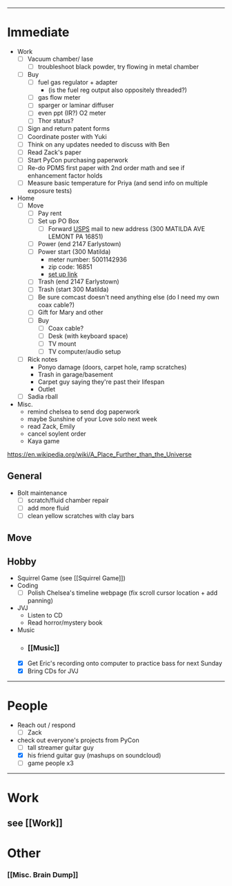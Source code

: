  ---
# Immediate


- Work
	- [ ] Vacuum chamber/ lase
		- [ ] troubleshoot black powder, try flowing in metal chamber
	- [ ] Buy
		- [ ] fuel gas regulator + adapter
			- (is the fuel reg output also oppositely threaded?)
		- [ ] gas flow meter
		- [ ] sparger or laminar diffuser
		- [ ] even ppt (IR?) O2 meter 
		- [ ] Thor status?
	- [ ] Sign and return patent forms
	- [ ] Coordinate poster with Yuki
	- [ ] Think on any updates needed to discuss with Ben
	- [ ] Read Zack's paper
	- [ ] Start PyCon purchasing paperwork
	- [ ] Re-do PDMS first paper with 2nd order math and see if enhancement factor holds 
	- [ ] Measure basic temperature for Priya (and send info on multiple exposure tests)
	
- Home
	- [ ] Move
		- [ ] Pay rent
		- [ ] Set up PO Box
			- [ ] Forward [USPS](https://www.usps.com/manage/forward.htm) mail to new address (300 MATILDA AVE LEMONT PA 16851)
		- [ ] Power (end 2147 Earlystown)
		- [ ] Power start (300 Matilda)
			- meter number: 5001142936
			- zip code: 16851
			- [set up link](https://www.firstenergycorp.com/service_requests/Start_Service/new_address.html)
		- [ ] Trash (end 2147 Earlystown)
		- [ ] Trash (start 300 Matilda)
		- [ ] Be sure comcast doesn't need anything else (do I need my own coax cable?)
		- [ ] Gift for Mary and other
		- [ ] Buy
			- [ ] Coax cable?
			- [ ] Desk (with keyboard space)
			- [ ] TV mount
			- [ ] TV computer/audio setup
	- [ ] Rick notes
		- Ponyo damage (doors, carpet hole, ramp scratches)
		- Trash in garage/basement
		- Carpet guy saying they're past their lifespan
		- Outlet
	- [ ] Sadia rball

- Misc.
	- remind chelsea to send dog paperwork
	- maybe Sunshine of your Love solo next week
	- read Zack, Emily
	- cancel soylent order
	- Kaya game

https://en.wikipedia.org/wiki/A_Place_Further_than_the_Universe
## General

 - Bolt maintenance
	 - [ ] scratch/fluid chamber repair
	 - [ ] add more fluid
	 - [ ] clean yellow scratches with clay bars
## Move

## Hobby
- Squirrel Game (see [[Squirrel Game]])
- Coding
	 - [ ] Polish Chelsea's timeline webpage (fix scroll cursor location + add panning)
 - JVJ
	 - Listen to CD
	 - Read horror/mystery book
- Music
	- ### [[Music]]
	- [x] Get Eric's recording onto computer to practice bass for next Sunday
	- [x] Bring CDs for JVJ

---
# People

 - Reach out / respond
	 - [ ] Zack
 - check out everyone's projects from PyCon
	 - [ ] tall streamer guitar guy
	 - [x] his friend guitar guy (mashups on soundcloud)
	 - [ ] game people x3

---

# Work

## see [[Work]]
# Other
### [[Misc. Brain Dump]]
